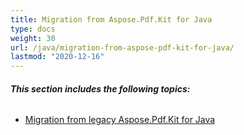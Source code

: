 ```yaml
---
title: Migration from Aspose.Pdf.Kit for Java
type: docs
weight: 30
url: /java/migration-from-aspose-pdf-kit-for-java/
lastmod: "2020-12-16"
---
```


###### **This section includes the following topics:** 
- [Migration from legacy Aspose.Pdf.Kit for Java](/pdf/java/migration-from-legacy-aspose-pdf-kit-for-java/)
